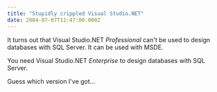 ```yaml
---
title: "Stupidly crippled Visual Studio.NET"
date: 2004-07-07T11:47:00.000Z
---
```

It turns out that Visual Studio.NET _Professional_ can't be used to design databases with SQL Server. It can be used with MSDE.

You need Visual Studio.NET _Enterprise_ to design databases with SQL Server.

Guess which version I've got...
